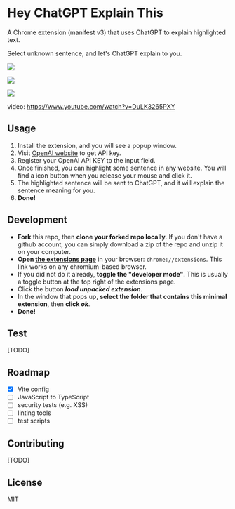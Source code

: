 # Hey ChatGPT Explain This

A Chrome extension (manifest v3) that uses ChatGPT to explain highlighted text.

Select unknown sentence, and let's ChatGPT explain to you.

![](https://gitlab.com/warren30815/hey_chatgpt_explain_this/raw/main/screenshot1.png)

![](https://gitlab.com/warren30815/hey_chatgpt_explain_this/raw/main/screenshot2.png)

![](https://gitlab.com/warren30815/hey_chatgpt_explain_this/raw/main/screenshot3.png)

video: https://www.youtube.com/watch?v=DuLK3265PXY

## Usage
1. Install the extension, and you will see a popup window.
2. Visit [OpenAI website](https://beta.openai.com/account/api-keys) to get API key.
3. Register your OpenAI API KEY to the input field.
4. Once finished, you can highlight some sentence in any website. You will find a icon button when you release your mouse and click it.
5. The highlighted sentence will be sent to ChatGPT, and it will explain the sentence meaning for you.
6. **Done!**

## Development
- **Fork** this repo, then **clone your forked repo locally**. If you don't have a github account, you can simply download a zip of the repo and unzip it on your computer.
- **Open [the extensions page](chrome://extensions)** in your browser: `chrome://extensions`. This link works on any chromium-based browser.
- If you did not do it already, **toggle the "developer mode"**. This is usually a toggle button at the top right of the extensions page.
- Click the button **_load unpacked extension_**.
- In the window that pops up, **select the folder that contains this minimal extension**, then **click _ok_**.
- **Done!**

## Test
[TODO]

## Roadmap
- [X] Vite config
- [ ] JavaScript to TypeScript
- [ ] security tests (e.g. XSS)
- [ ] linting tools
- [ ] test scripts

## Contributing
[TODO]

## License
MIT
